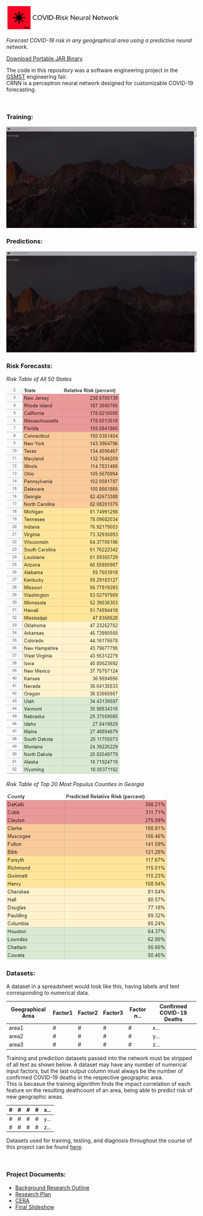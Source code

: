 <img src="https://raw.githubusercontent.com/hershyz/CRNN/main/assets/crnn.png"/>
<p><i>Forecast COVID-19 risk in any geographical area using a predictive neural network.</i></p>

<a href="https://github.com/hershyz/CRNN/releases/tag/1.0">Download Portable JAR Binary</a>

<p>
  The code in this repository was a software engineering project in the <a href="https://www.gcpsk12.org/gsmst">GSMST</a> engineering fair.<br/>
  CRNN is a perceptron neural network designed for customizable COVID-19 forecasting.
</p>

<br/>

<h3>Training:</h3>
<img src="https://raw.githubusercontent.com/hershyz/CRNN/main/assets/training.gif"/>

<h3>Predictions:</h3>
<img src="https://raw.githubusercontent.com/hershyz/CRNN/main/assets/testing.gif"/>

<h3>Risk Forecasts:</h3>
<p><i>Risk Table of All 50 States</i></p>
<img src="https://raw.githubusercontent.com/hershyz/CRNN/main/states.PNG"/>
<p><i>Risk Table of Top 20 Most Populus Counties in Georgia</i></p>
<img src="https://raw.githubusercontent.com/hershyz/CRNN/main/counties.PNG"/>

<h3>Datasets:</h3>
<p>A dataset in a spreadsheet would look like this, having labels and text corresponding to numerical data.</p>
<table class="tg">
<thead>
  <tr>
    <th class="tg-0pky">Geographical Area</th>
    <th class="tg-0pky">Factor1</th>
    <th class="tg-0pky">Factor2</th>
    <th class="tg-0pky">Factor3</th>
    <th class="tg-0pky">Factor n...</th>
    <th class="tg-0lax">Confirmed COVID-19 Deaths</th>
  </tr>
</thead>
<tbody>
  <tr>
    <td class="tg-0pky">area1</td>
    <td class="tg-0pky">#</td>
    <td class="tg-0pky">#</td>
    <td class="tg-0pky">#</td>
    <td class="tg-0pky">#</td>
    <td class="tg-0lax">x...</td>
  </tr>
  <tr>
    <td class="tg-0pky">area2</td>
    <td class="tg-0pky">#</td>
    <td class="tg-0pky">#</td>
    <td class="tg-0pky">#</td>
    <td class="tg-0pky">#</td>
    <td class="tg-0lax">y...</td>
  </tr>
  <tr>
    <td class="tg-0pky">area3</td>
    <td class="tg-0pky">#</td>
    <td class="tg-0pky">#</td>
    <td class="tg-0pky">#</td>
    <td class="tg-0pky">#</td>
    <td class="tg-0lax">z...</td>
  </tr>
</tbody>
</table>

<p>
  Training and prediction datasets passed into the network must be stripped of all text as shown below.
  A dataset may have any number of numerical input factors, but the last output column must always be the number of confirmed COVID-19 deaths in the respective geographic area.<br/>
  This is becasue the training algorithm finds the impact correlation of each feature on the resulting deathcount of an area, being able to predict risk of new geographic areas.
</p> 

<table class="tg">
<thead>
  <tr>
    <th class="tg-0pky">#</th>
    <th class="tg-0pky">#</th>
    <th class="tg-0pky">#</th>
    <th class="tg-0pky">#</th>
    <th class="tg-0lax">x...</th>
  </tr>
</thead>
<tbody>
  <tr>
    <td class="tg-0pky">#</td>
    <td class="tg-0pky">#</td>
    <td class="tg-0pky">#</td>
    <td class="tg-0pky">#</td>
    <td class="tg-0lax">y...</td>
  </tr>
  <tr>
    <td class="tg-0pky">#</td>
    <td class="tg-0pky">#</td>
    <td class="tg-0pky">#</td>
    <td class="tg-0pky">#</td>
    <td class="tg-0lax">z...</td>
  </tr>
</tbody>
</table>

<p>Datasets used for training, testing, and diagnosis throughout the course of this project can be found <a href="https://github.com/hershyz/CRNN/tree/main/datasets">here</a>.</p>

<br/>

<h3>Project Documents:</h3>
<ul>
  <li><a href="https://github.com/hershyz/CRNN/blob/main/documents/Background%20Research%20Outline.pdf">Background Research Outline</a></li>
  <li><a href="https://github.com/hershyz/CRNN/blob/main/documents/Research%20Plan.pdf">Research Plan</a></li>
  <li><a href="https://github.com/hershyz/CRNN/blob/main/documents/CERA.pdf">CERA</a></li>
  <li><a href="https://github.com/hershyz/CRNN/blob/main/documents/slides.pdf">Final Slideshow</a></li>
</ul>

